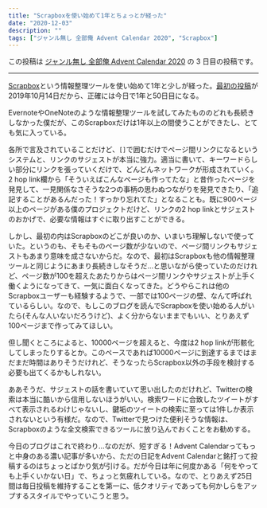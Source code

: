 ```yaml
---
title: "Scrapboxを使い始めて1年とちょっとが経った"
date: "2020-12-03"
description: ""
tags: ["ジャンル無し 全部俺 Advent Calendar 2020", "Scrapbox"]
---
```


この投稿は [ジャンル無し 全部俺 Advent Calendar 2020](https://adventar.org/calendars/5495) の 3 日目の投稿です。

---

[Scrapbox](https://scrapbox.io/product)という情報整理ツールを使い始めて1年と少しが経った。[最初の投稿](https://scrapbox.io/MISONLN41/Scrapbox%E3%82%92%E5%A7%8B%E3%82%81%E3%81%9F)が2019年10月14日だから、正確には今日で1年と50日目になる。

EvernoteやOneNoteのような情報整理ツールを試してみたもののどれも長続きしなかった僕だが、このScrapboxだけは1年以上の間使うことができたし、とても気に入っている。

各所で言及されていることだけど、`[]`で囲むだけでページ間リンクになるというシステムと、リンクのサジェストが本当に強力。適当に書いて、キーワードらしい部分にリンクを張っていくだけで、どんどんネットワークが形成されていく。2 hop link欄から「そういえばこんなページも作ってたな」と昔作ったページを発見して、一見関係なさそうな2つの事柄の思わぬつながりを発見できたり、「追記することがあるんだった！すっかり忘れてた」となることも。既に900ページ以上のページがある僕のプロジェクトだけど、リンクの2 hop linkとサジェストのおかげで、必要な情報はすぐに取り出すことができる。

しかし、最初の内はScrapboxのどこが良いのか、いまいち理解しないで使っていた。というのも、そもそものページ数が少ないので、ページ間リンクもサジェストもあまり意味を成さないからだ。なので、最初はScrapboxも他の情報整理ツールと同じようにあまり長続きしなそうだ...と思いながら使っていたのだけれど、ページ数が100を超えたあたりからはページ間リンクやサジェストが上手く働くようになってきて、一気に面白くなってきた。どうやらこれは他のScrapboxユーザーも経験するようで、一部では100ページの壁、なんて呼ばれているらしい。なので、もしこのブログを読んでScrapboxを使い始める人がいたら(そんな人いないだろうけど)、よく分からないままでもいい、とりあえず100ページまで作ってみてほしい。

但し聞くところによると、10000ページを超えると、今度は2 hop linkが形骸化してしまったりするとか。このペースであれば10000ページに到達するまではまだまだ時間はありそうだけれど、そうなったらScrapbox以外の手段を検討する必要も出てくるかもしれない。

ああそうだ、サジェストの話を書いていて思い出したのだけれど、Twitterの検索は本当に酷いから信用しないほうがいい。検索ワードに合致したツイートがすべて表示されるわけじゃないし、鍵垢のツイートの検索に至っては1件しか表示されないという有様だ。なので、Twitterで見つけた便利そうな情報は、Scrapboxのような全文検索できるツールに放り込んでおくことをお勧めする。

今日のブログはこれで終わり...なのだが、短すぎる！Advent Calendarってもっと中身のある濃い記事が多いから、ただの日記をAdvent Calendarと銘打って投稿するのはちょっとばかり気が引ける。だが今日は年に何度かある「何をやっても上手くいかない日」で、ちょっと気疲れしている。なので、とりあえず25日間は毎日投稿を維持することを第一に、低クオリティであっても何かしらをアップするスタイルでやっていこうと思う。
